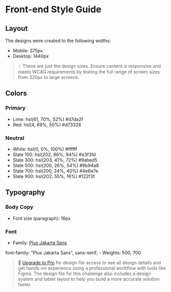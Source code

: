 # Front-end Style Guide

## Layout

The designs were created to the following widths:

- Mobile: 375px
- Desktop: 1440px

> 💡 These are just the design sizes. Ensure content is responsive and meets WCAG requirements by testing the full range of screen sizes from 320px to large screens.

## Colors

### Primary

- Lime: hsl(61, 70%, 52%) #d7da2f
- Red: hsl(4, 69%, 50%) #d73328

### Neutral

- White: hsl(0, 0%, 100%) #ffffff
- Slate 100: hsl(202, 86%, 94%) #e3f3fd
- Slate 300: hsl(203, 41%, 72%) #9abed5
- Slate 500: hsl(200, 26%, 54%) #6b94a8
- Slate 700: hsl(200, 24%, 40%) #4e6e7e
- Slate 900: hsl(202, 55%, 16%) #122f3f

## Typography

### Body Copy

- Font size (paragraph): 16px 

### Font

- Family: [Plus Jakarta Sans](https://fonts.google.com/specimen/Plus+Jakarta+Sans)
<link href="https://fonts.googleapis.com/css2?family=Plus+Jakarta+Sans:ital,wght@0,200..800;1,200..800&display=swap" rel="stylesheet">
font-family: "Plus Jakarta Sans", sans-serif;
- Weights: 500, 700

> 💎 [Upgrade to Pro](https://www.frontendmentor.io/pro?ref=style-guide) for design file access to see all design details and get hands-on experience using a professional workflow with tools like Figma. The design file for this challenge also includes a design system and tablet layout to help you build a more accurate solution faster.
